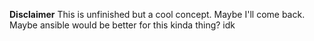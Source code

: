 **Disclaimer**
This is unfinished but a cool concept. Maybe I'll come back.  Maybe ansible would be better for this kinda thing? idk